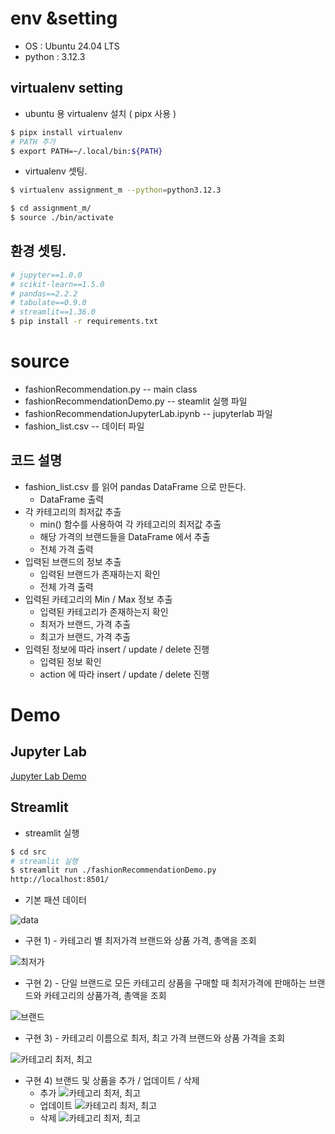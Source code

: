 # env &setting
* OS : Ubuntu 24.04 LTS
* python : 3.12.3

## virtualenv setting

* ubuntu 용 virtualenv 설치 ( pipx 사용 )
```bash
$ pipx install virtualenv
# PATH 추가
$ export PATH=~/.local/bin:${PATH}
```
* virtualenv 셋팅.
```bash
$ virtualenv assignment_m --python=python3.12.3

$ cd assignment_m/
$ source ./bin/activate

```
## 환경 셋팅.
```bash
# jupyter==1.0.0
# scikit-learn==1.5.0
# pandas==2.2.2
# tabulate==0.9.0
# streamlit==1.36.0
$ pip install -r requirements.txt
```

# source
* fashionRecommendation.py                -- main class
* fashionRecommendationDemo.py            -- steamlit 실행 파일
* fashionRecommendationJupyterLab.ipynb   -- jupyterlab 파일
* fashion_list.csv                        -- 데이터 파일
## 코드 설명
* fashion_list.csv 를 읽어 pandas DataFrame 으로 만든다.
    * DataFrame 출력
* 각 카테고리의 최저값 추출
    * min() 함수를 사용하여 각 카테고리의 최저값 추출
    * 해당 가격의 브랜드들을 DataFrame 에서 추출
    * 전체 가격 출력
* 입력된 브랜드의 정보 추출 
    * 입력된 브랜드가 존재하는지 확인
    * 전체 가격 출력
* 입력된 카테고리의 Min / Max 정보 추출
    * 입력된 카테고리가 존재하는지 확인
    * 최저가 브랜드, 가격 추출
    * 최고가 브랜드, 가격 추출
* 입력된 정보에 따라 insert / update / delete 진행
    * 입력된 정보 확인
    * action 에 따라 insert / update / delete 진행

#  Demo
## Jupyter Lab
[Jupyter Lab Demo](src/fashionRecommendationJupyterLab.ipynb)
## Streamlit
* streamlit 실행
```bash
$ cd src
# streamlit 실행
$ streamlit run ./fashionRecommendationDemo.py
http://localhost:8501/
```
* 기본 패션 데이터

![data](img/fashion_information.png)

* 구현 1) - 카테고리 별 최저가격 브랜드와 상품 가격, 총액을 조회

![최저가](img/minimum.png)

* 구현 2) - 단일 브랜드로 모든 카테고리 상품을 구매할 때 최저가격에 판매하는 브랜드와 카테고리의 상품가격, 총액을 조회

![브랜드](img/brand.png)

* 구현 3) - 카테고리 이름으로 최저, 최고 가격 브랜드와 상품 가격을 조회

![카테고리 최저, 최고](img/category_min_max.png)

* 구현 4) 브랜드 및 상품을 추가 / 업데이트 / 삭제
    * 추가
![카테고리 최저, 최고](img/insert.png)
    * 업데이트
![카테고리 최저, 최고](img/update.png)
    * 삭제
![카테고리 최저, 최고](img/delete.png)


